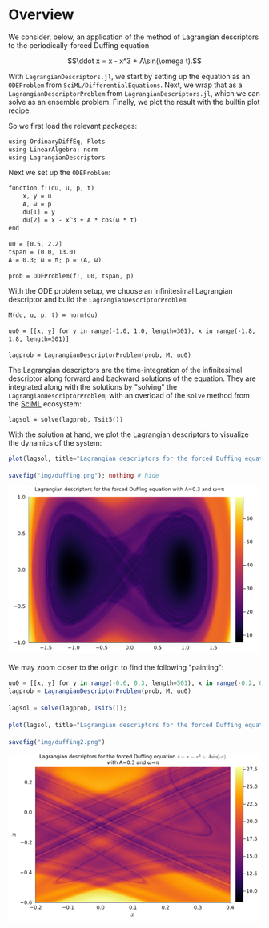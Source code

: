 # Overview

We consider, below, an application of the method of Lagrangian descriptors to the periodically-forced Duffing equation

```math
\ddot x = x - x^3 + A\sin(\omega t).
```

With `LagrangianDescriptors.jl`, we start by setting up the equation as an `ODEProblem` from `SciML/DifferentialEquations`. Next, we wrap that as a `LagrangianDescriptorProblem` from `LagrangianDescriptors.jl`, which we can solve as an ensemble problem. Finally, we plot the result with the builtin plot recipe.

So we first load the relevant packages:

```@example duffing
using OrdinaryDiffEq, Plots
using LinearAlgebra: norm
using LagrangianDescriptors
```

Next we set up the `ODEProblem`:

```@example duffing
function f!(du, u, p, t)
    x, y = u
    A, ω = p
    du[1] = y
    du[2] = x - x^3 + A * cos(ω * t)
end

u0 = [0.5, 2.2]
tspan = (0.0, 13.0)
A = 0.3; ω = π; p = (A, ω)

prob = ODEProblem(f!, u0, tspan, p)
```

With the ODE problem setup, we choose an infinitesimal Lagrangian descriptor and build the `LagrangianDescriptorProblem`:

```@example duffing
M(du, u, p, t) = norm(du)

uu0 = [[x, y] for y in range(-1.0, 1.0, length=301), x in range(-1.8, 1.8, length=301)]

lagprob = LagrangianDescriptorProblem(prob, M, uu0)
```

The Lagrangian descriptors are the time-integration of the infinitesimal descriptor along forward and backward solutions of the equation. They are integrated along with the solutions by "solving" the `LagrangianDescriptorProblem`, with an overload of the `solve` method from the [SciML](https://sciml.ai) ecosystem:

```@example duffing
lagsol = solve(lagprob, Tsit5())
```

With the solution at hand, we plot the Lagrangian descriptors to visualize the dynamics of the system:

```julia duffing
plot(lagsol, title="Lagrangian descriptors for the forced Duffing equation \$\\ddot x = x - x^3 + A\\sin(\\omega t)\$\nwith A=$A and ω=$ω", titlefont=8, xlabel="\$x\$", ylabel="\$\\dot x\$")

savefig("img/duffing.png"); nothing # hide
```

![Duffing](img/duffing.png)

We may zoom closer to the origin to find the following "painting":

```julia duffing
uu0 = [[x, y] for y in range(-0.6, 0.3, length=501), x in range(-0.2, 0.4, length=501)]
lagprob = LagrangianDescriptorProblem(prob, M, uu0)

lagsol = solve(lagprob, Tsit5());

plot(lagsol, title="Lagrangian descriptors for the forced Duffing equation \$\\ddot x = x - x^3 + A\\sin(\\omega t)\$\nwith A=$A and ω=$ω", titlefont=8, xlabel="\$x\$", ylabel="\$\\dot x\$")

savefig("img/duffing2.png")
```

![Duffing](img/duffing2.png)
